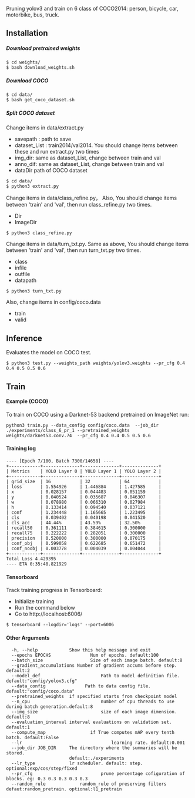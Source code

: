 Pruning yolov3 and train on 6 class of COCO2014: person, bicycle, car, motorbike, bus, truck.

## Installation
##### Download pretrained weights
    $ cd weights/
    $ bash download_weights.sh

##### Download COCO
    $ cd data/
    $ bash get_coco_dataset.sh

##### Split COCO dataset

Change items in data/extract.py

- savepath : path to save
- dataset_List : train2014/val2014. You should change items between these and run extract.py two times
- img_dir: same as dataset_List, change between train and val
- anno_dif: same as dataset_List, change between train and val
- dataDir path of COCO dataset

```
$ cd data/
$ python3 extract.py
```

Change items in data/class_refine.py， Also, You should change items between 'train' and 'val', then run class_refine.py two times.

- Dir
- ImageDir

```
$ python3 class_refine.py
```

Change items in data/turn_txt.py. Same as above, You should change items between 'train' and 'val', then run turn_txt.py two times.

- class
- infile
- outfile
- datapath

```
$ python3 turn_txt.py
```

Also, change items in config/coco.data

- train 
- valid

## Inference

Evaluates the model on COCO test.

    $ python3 test.py --weights_path weights/yolov3.weights --pr_cfg 0.4 0.4 0.5 0.5 0.6

## Train
#### Example (COCO)
To train on COCO using a Darknet-53 backend pretrained on ImageNet run: 
```shell
python3 train.py --data_config config/coco.data  --job_dir ./experiments/class_6_pr_1 --pretrained_weights weights/darknet53.conv.74  --pr_cfg 0.4 0.4 0.5 0.5 0.6
```

#### Training log
```
---- [Epoch 7/100, Batch 7300/14658] ----
+------------+--------------+--------------+--------------+
| Metrics    | YOLO Layer 0 | YOLO Layer 1 | YOLO Layer 2 |
+------------+--------------+--------------+--------------+
| grid_size  | 16           | 32           | 64           |
| loss       | 1.554926     | 1.446884     | 1.427585     |
| x          | 0.028157     | 0.044483     | 0.051159     |
| y          | 0.040524     | 0.035687     | 0.046307     |
| w          | 0.078980     | 0.066310     | 0.027984     |
| h          | 0.133414     | 0.094540     | 0.037121     |
| conf       | 1.234448     | 1.165665     | 1.223495     |
| cls        | 0.039402     | 0.040198     | 0.041520     |
| cls_acc    | 44.44%       | 43.59%       | 32.50%       |
| recall50   | 0.361111     | 0.384615     | 0.300000     |
| recall75   | 0.222222     | 0.282051     | 0.300000     |
| precision  | 0.520000     | 0.300000     | 0.070175     |
| conf_obj   | 0.599058     | 0.622685     | 0.651472     |
| conf_noobj | 0.003778     | 0.004039     | 0.004044     |
+------------+--------------+--------------+--------------+
Total Loss 4.429395
---- ETA 0:35:48.821929
```

#### Tensorboard
Track training progress in Tensorboard:
* Initialize training
* Run the command below
* Go to http://localhost:6006/

```
$ tensorboard --logdir='logs' --port=6006
```

#### Other Arguments

```shell
  -h, --help            Show this help message and exit
  --epochs EPOCHS				Num of epochs. default:100
  --batch_size 					Size of each image batch. default:8
  --gradient_accumulations Number of gradient accums before step. default:2
  --model_def						Path to model definition file. default:"config/yolov3.cfg"
  --data_config 			  Path to data config file. default:"config/coco.data"
  --pretrained_weights  if specified starts from checkpoint model
  --n_cpu 							number of cpu threads to use during batch generation.default:8 
  --img_size 						size of each image dimension. default:8
  --evaluation_interval interval evaluations on validation set. default:1
  --compute_map 				if True computes mAP every tenth batch. default:False
  --lr 									learning rate. default:0.001
  --job_dir JOB_DIR     The directory where the summaries will be stored.
                        default:./experiments
  --lr_type             lr scheduler. default: step. optional:exp/cos/step/fixed
  --pr_cfg 							prune percentage cofiguration of blocks. eg: 0.3 0.3 0.3 0.3 0.3
  --random_rule				random_rule of preserving filters defaut:random_pretrain. optional:l1_pretrain
```

